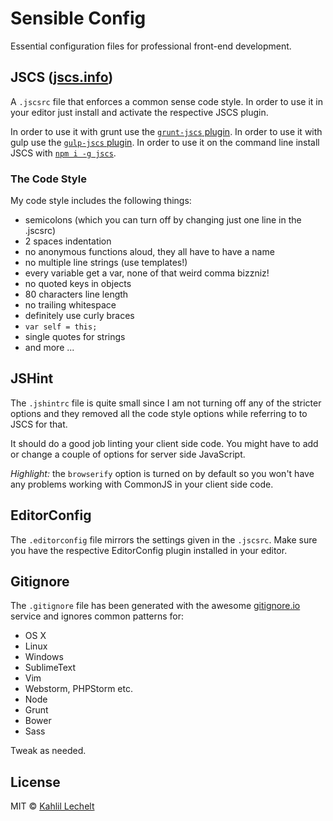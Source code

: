 # Sensible Config

Essential configuration files for professional front-end development.

## JSCS ([jscs.info](http://jscs.info/))

A `.jscsrc` file that enforces a common sense code style.
In order to use it in your editor just install and activate the respective
JSCS plugin.

In order to use it with grunt use the [`grunt-jscs` plugin](https://github.com/jscs-dev/grunt-jscs).
In order to use it with gulp use the [`gulp-jscs` plugin](https://github.com/jscs-dev/gulp-jscs).
In order to use it on the command line install JSCS with [`npm i -g jscs`](https://github.com/jscs-dev/node-jscs).  

### The Code Style

My code style includes the following things:

* semicolons (which you can turn off by changing just one line in the .jscsrc)
* 2 spaces indentation
* no anonymous functions aloud, they all have to have a name
* no multiple line strings (use templates!)
* every variable get a var, none of that weird comma bizzniz!
* no quoted keys in objects
* 80 characters line length
* no trailing whitespace
* definitely use curly braces
* `var self = this;`
* single quotes for strings
* and more ...

## JSHint

The `.jshintrc` file is quite small since I am not turning off any of the
stricter options and they removed all the code style options while referring
to to JSCS for that.

It should do a good job linting your client side code. You might have to add
or change a couple of options for server side JavaScript.

_Highlight:_ the `browserify` option is turned on by default so you won't have any
problems working with CommonJS in your client side code.

## EditorConfig

The `.editorconfig` file mirrors the settings given in the `.jscsrc`. Make sure
you have the respective EditorConfig plugin installed in your editor.

## Gitignore

The `.gitignore` file has been generated with the awesome [gitignore.io](http://gitignore.io)
service and ignores common patterns for:

* OS X
* Linux
* Windows
* SublimeText
* Vim
* Webstorm, PHPStorm etc.
* Node
* Grunt
* Bower
* Sass

Tweak as needed.

## License

MIT © [Kahlil Lechelt](http://kahlil.info)
